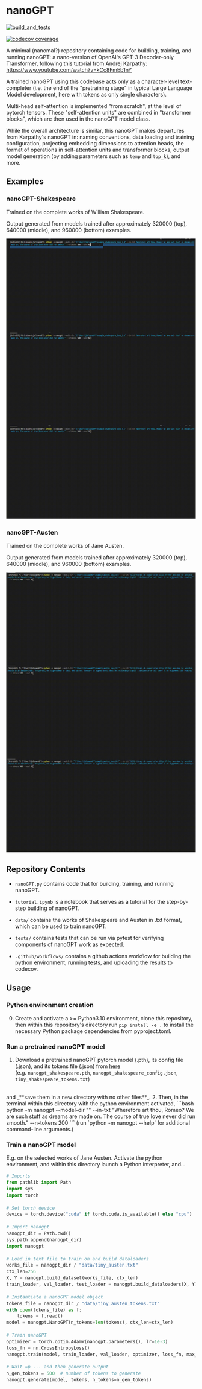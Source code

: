 # nanoGPT

[![build_and_tests](https://github.com/jkbhagatio/nanoGPT/actions/workflows/build_env_run_tests.yml/badge.svg)](https://github.com/jkbhagatio/nanoGPT/actions/workflows/build_env_run_tests.yml)

[![codecov coverage](https://codecov.io/gh/jkbhagatio/nanoGPT/graph/badge.svg?token=HxfQTpcSZR)](https://codecov.io/gh/jkbhagatio/nanoGPT)

A minimal (nanomal?) repository containing code for building, training, and running nanoGPT: a nano-version of OpenAI's GPT-3 Decoder-only Transformer, following this tutorial from Andrej Karpathy: https://www.youtube.com/watch?v=kCc8FmEb1nY

A trained nanoGPT using this codebase acts only as a character-level text-completer (i.e. the end of the "pretraining stage" in typical Large Language Model development, here with tokens as only single characters).

Multi-head self-attention is implemented "from scratch", at the level of pytorch tensors. These "self-attention units" are combined in "transformer blocks", which are then used in the nanoGPT model class.

While the overall architecture is similar, this nanoGPT makes departures from Karpathy's nanoGPT in: naming conventions, data loading and training configuration, projecting embedding dimensions to attention heads, the format of operations in self-attention units and transformer blocks, output model generation (by adding parameters such as `temp` and `top_k`), and more.

## Examples

### nanoGPT-Shakespeare

Trained on the complete works of William Shakespeare. 

Output generated from models trained after approximately 320000 (top), 640000 (middle), and 960000 (bottom) examples.

![nanoGPT-Shakespeare-GIF](./data/gifs/shakespeare_combo.gif)

### nanoGPT-Austen

Trained on the complete works of Jane Austen.

Output generated from models trained after approximately 320000 (top), 640000 (middle), and 960000 (bottom) examples.


![nanoGPT-Austen-GIF](./data/gifs/austen_combo.gif)

## Repository Contents

- `nanoGPT.py` contains code that for building, training, and running nanoGPT.

- `tutorial.ipynb` is a notebook that serves as a tutorial for the step-by-step building of nanoGPT.

- `data/` contains the works of Shakespeare and Austen in .txt format, which can be used to train nanoGPT.

- `tests/` contains tests that can be run via pytest for verifying components of nanoGPT work as expected.

- `.github/workflows/` contains a github actions workflow for building the python environment, running tests, and uploading the results to codecov.

## Usage

### Python environment creation

0. Create and activate a >= Python3.10 environment, clone this repository, then within this repository's directory run `pip install -e .` to install the necessary Python package dependencies from pyproject.toml.

### Run a pretrained nanoGPT model

1. Download a pretrained nanoGPT pytorch model (.pth), its config file (.json), and its tokens file (.json) from [here](https://drive.google.com/drive/folders/1M99XHrX31O8opWYHzTnvVBwEkYadH5ct?usp=sharing) <br>
(e.g. `nanogpt_shakespeare.pth`, `nanogpt_shakespeare_config.json`, `tiny_shakespeare_tokens.txt`) 
<br>
and _**save them in a new directory with no other files**_.
2. Then, in the terminal within this directory with the python environment activated, 
```bash
python -m nanogpt --model-dir "<path/to/downloaded_files/>" --in-txt "Wherefore art thou, Romeo? We are such stuff as dreams are made on. The course of true love never did run smooth." --n-tokens 200
```
(run `python -m nanogpt --help` for additional command-line arguments.)

### Train a nanoGPT model

E.g. on the selected works of Jane Austen. Activate the python environment, and within this directory launch a Python interpreter, and...

```python
# Imports
from pathlib import Path
import sys
import torch

# Set torch device
device = torch.device("cuda" if torch.cuda.is_available() else "cpu")

# Import nanogpt
nanogpt_dir = Path.cwd()
sys.path.append(nanogpt_dir)
import nanogpt

# Load in text file to train on and build dataloaders
works_file = nanogpt_dir / "data/tiny_austen.txt"
ctx_len=256
X, Y = nanogpt.build_dataset(works_file, ctx_len)
train_loader, val_loader, test_loader = nanogpt.build_dataloaders(X, Y)

# Instantiate a nanoGPT model object
tokens_file = nanogpt_dir / "data/tiny_austen_tokens.txt"
with open(tokens_file) as f:
    tokens = f.read()
model = nanogpt.NanoGPT(n_tokens=len(tokens), ctx_len=ctx_len)

# Train nanoGPT
optimizer = torch.optim.AdamW(nanogpt.parameters(), lr=1e-3)
loss_fn = nn.CrossEntropyLoss()
nanogpt.train(model, train_loader, val_loader, optimizer, loss_fn, max_epochs=1)  # see nanoGPT.py for additional params for `train()`

# Wait =p ... and then generate output
n_gen_tokens = 500  # number of tokens to generate
nanogpt.generate(model, tokens, n_tokens=n_gen_tokens)

```
